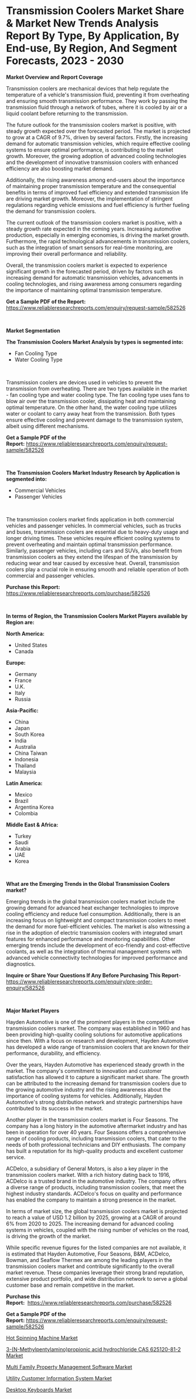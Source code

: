 <p><h1>Transmission Coolers Market Share & Market New Trends Analysis Report By Type, By Application, By End-use, By Region, And Segment Forecasts, 2023 - 2030</h1></p><p><strong>Market Overview and Report Coverage</strong></p>
<p><p>Transmission coolers are mechanical devices that help regulate the temperature of a vehicle's transmission fluid, preventing it from overheating and ensuring smooth transmission performance. They work by passing the transmission fluid through a network of tubes, where it is cooled by air or a liquid coolant before returning to the transmission.</p><p>The future outlook for the transmission coolers market is positive, with steady growth expected over the forecasted period. The market is projected to grow at a CAGR of 9.7%, driven by several factors. Firstly, the increasing demand for automatic transmission vehicles, which require effective cooling systems to ensure optimal performance, is contributing to the market growth. Moreover, the growing adoption of advanced cooling technologies and the development of innovative transmission coolers with enhanced efficiency are also boosting market demand.</p><p>Additionally, the rising awareness among end-users about the importance of maintaining proper transmission temperature and the consequential benefits in terms of improved fuel efficiency and extended transmission life are driving market growth. Moreover, the implementation of stringent regulations regarding vehicle emissions and fuel efficiency is further fueling the demand for transmission coolers.</p><p>The current outlook of the transmission coolers market is positive, with a steady growth rate expected in the coming years. Increasing automotive production, especially in emerging economies, is driving the market growth. Furthermore, the rapid technological advancements in transmission coolers, such as the integration of smart sensors for real-time monitoring, are improving their overall performance and reliability.</p><p>Overall, the transmission coolers market is expected to experience significant growth in the forecasted period, driven by factors such as increasing demand for automatic transmission vehicles, advancements in cooling technologies, and rising awareness among consumers regarding the importance of maintaining optimal transmission temperature.</p></p>
<p><strong>Get a Sample PDF of the Report:</strong> <a href="https://www.reliableresearchreports.com/enquiry/request-sample/582526">https://www.reliableresearchreports.com/enquiry/request-sample/582526</a></p>
<p>&nbsp;</p>
<p><strong>Market Segmentation</strong></p>
<p><strong>The Transmission Coolers Market Analysis by types is segmented into:</strong></p>
<p><ul><li>Fan Cooling Type</li><li>Water Cooling Type</li></ul></p>
<p>&nbsp;</p>
<p><p>Transmission coolers are devices used in vehicles to prevent the transmission from overheating. There are two types available in the market - fan cooling type and water cooling type. The fan cooling type uses fans to blow air over the transmission cooler, dissipating heat and maintaining optimal temperature. On the other hand, the water cooling type utilizes water or coolant to carry away heat from the transmission. Both types ensure effective cooling and prevent damage to the transmission system, albeit using different mechanisms.</p></p>
<p><strong>Get a Sample PDF of the Report:</strong>&nbsp;<a href="https://www.reliableresearchreports.com/enquiry/request-sample/582526">https://www.reliableresearchreports.com/enquiry/request-sample/582526</a></p>
<p>&nbsp;</p>
<p><strong>The Transmission Coolers Market Industry Research by Application is segmented into:</strong></p>
<p><ul><li>Commercial Vehicles</li><li>Passenger Vehicles</li></ul></p>
<p>&nbsp;</p>
<p><p>The transmission coolers market finds application in both commercial vehicles and passenger vehicles. In commercial vehicles, such as trucks and buses, transmission coolers are essential due to heavy-duty usage and longer driving times. These vehicles require efficient cooling systems to prevent overheating and maintain optimal transmission performance. Similarly, passenger vehicles, including cars and SUVs, also benefit from transmission coolers as they extend the lifespan of the transmission by reducing wear and tear caused by excessive heat. Overall, transmission coolers play a crucial role in ensuring smooth and reliable operation of both commercial and passenger vehicles.</p></p>
<p><strong>Purchase this Report:</strong>&nbsp; <a href="https://www.reliableresearchreports.com/purchase/582526">https://www.reliableresearchreports.com/purchase/582526</a></p>
<p>&nbsp;</p>
<p><strong>In terms of Region, the Transmission Coolers Market Players available by Region are:</strong></p>
<p>
    <p> <strong> North America: </strong>
        <ul>
            <li>United States</li>
            <li>Canada</li>
        </ul>
        </p> 
    <p> <strong> Europe: </strong>
        <ul>
            <li>Germany</li>
            <li>France</li>
            <li>U.K.</li>
            <li>Italy</li>
            <li>Russia</li>
        </ul>
        </p> 
    <p> <strong> Asia-Pacific: </strong>
        <ul>
            <li>China</li>
            <li>Japan</li>
            <li>South Korea</li>
            <li>India</li>
            <li>Australia</li>
            <li>China Taiwan</li>
            <li>Indonesia</li>
            <li>Thailand</li>
            <li>Malaysia</li>
        </ul>
        </p> 
    <p> <strong> Latin America: </strong>
        <ul>
            <li>Mexico</li>
            <li>Brazil</li>
            <li>Argentina Korea</li>
            <li>Colombia</li>
        </ul>
        </p> 
    <p> <strong> Middle East & Africa: </strong>
        <ul>
            <li>Turkey</li>
            <li>Saudi</li>
            <li>Arabia</li>
            <li>UAE</li>
            <li>Korea</li>
        </ul>
    </p>
    </p>
<p>&nbsp;</p>
<p><strong>What are the Emerging Trends in the Global Transmission Coolers market?</strong></p>
<p><p>Emerging trends in the global transmission coolers market include the growing demand for advanced heat exchanger technologies to improve cooling efficiency and reduce fuel consumption. Additionally, there is an increasing focus on lightweight and compact transmission coolers to meet the demand for more fuel-efficient vehicles. The market is also witnessing a rise in the adoption of electric transmission coolers with integrated smart features for enhanced performance and monitoring capabilities. Other emerging trends include the development of eco-friendly and cost-effective coolants, as well as the integration of thermal management systems with advanced vehicle connectivity technologies for improved performance and diagnostics.</p></p>
<p><strong>Inquire or Share Your Questions If Any Before Purchasing This Report</strong>- <a href="https://www.reliableresearchreports.com/enquiry/pre-order-enquiry/582526">https://www.reliableresearchreports.com/enquiry/pre-order-enquiry/582526</a></p>
<p>&nbsp;</p>
<p><strong>Major Market Players</strong></p>
<p><p>Hayden Automotive is one of the prominent players in the competitive transmission coolers market. The company was established in 1960 and has been providing high-quality cooling solutions for automotive applications since then. With a focus on research and development, Hayden Automotive has developed a wide range of transmission coolers that are known for their performance, durability, and efficiency.</p><p>Over the years, Hayden Automotive has experienced steady growth in the market. The company's commitment to innovation and customer satisfaction has allowed it to capture a significant market share. The growth can be attributed to the increasing demand for transmission coolers due to the growing automotive industry and the rising awareness about the importance of cooling systems for vehicles. Additionally, Hayden Automotive's strong distribution network and strategic partnerships have contributed to its success in the market.</p><p>Another player in the transmission coolers market is Four Seasons. The company has a long history in the automotive aftermarket industry and has been in operation for over 40 years. Four Seasons offers a comprehensive range of cooling products, including transmission coolers, that cater to the needs of both professional technicians and DIY enthusiasts. The company has built a reputation for its high-quality products and excellent customer service.</p><p>ACDelco, a subsidiary of General Motors, is also a key player in the transmission coolers market. With a rich history dating back to 1916, ACDelco is a trusted brand in the automotive industry. The company offers a diverse range of products, including transmission coolers, that meet the highest industry standards. ACDelco's focus on quality and performance has enabled the company to maintain a strong presence in the market.</p><p>In terms of market size, the global transmission coolers market is projected to reach a value of USD 1.2 billion by 2025, growing at a CAGR of around 6% from 2020 to 2025. The increasing demand for advanced cooling systems in vehicles, coupled with the rising number of vehicles on the road, is driving the growth of the market.</p><p>While specific revenue figures for the listed companies are not available, it is estimated that Hayden Automotive, Four Seasons, B&M, ACDelco, Bowman, and Seaflow Thermex are among the leading players in the transmission coolers market and contribute significantly to the overall market revenue. These companies leverage their strong brand reputation, extensive product portfolio, and wide distribution network to serve a global customer base and remain competitive in the market.</p></p>
<p><strong>Purchase this Report:</strong>&nbsp;&nbsp;<a href="https://www.reliableresearchreports.com/purchase/582526">https://www.reliableresearchreports.com/purchase/582526</a></p>
<p></p>
<p><strong>Get a Sample PDF of the Report:</strong>&nbsp;<a href="https://www.reliableresearchreports.com/enquiry/request-sample/582526">https://www.reliableresearchreports.com/enquiry/request-sample/582526</a></p>
<p><p><a href="https://www.linkedin.com/pulse/hot-spinning-machine-market-challenges-opportunities-kjsde/">Hot Spinning Machine Market</a></p><p><a href="https://github.com/grishafomin4852/Market-Research-Report-List-1/blob/main/3-n-methylpentylaminopropionic-acid-hydrochloride-cas-625120-81-2-market.md">3-(N-Methylpentylamino)propionic acid hydrochloride CAS 625120-81-2 Market</a></p><p><a href="https://medium.com/@suryayadavrp23/multi-family-property-management-software-market-exploring-market-share-market-trends-and-future-3ae0b5db5147">Multi Family Property Management Software Market</a></p><p><a href="https://github.com/abbypearson7765/Market-Research-Report-List-1/blob/main/utility-customer-information-system-market.md">Utility Customer Information System Market</a></p><p><a href="https://medium.com/@pinkierau1998/desktop-keyboards-market-size-growth-forecast-2023-2030-70f19047fc60">Desktop Keyboards Market</a></p></p>